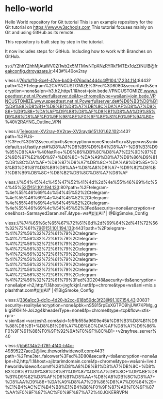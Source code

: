 # hello-world
Hello World repository for Git tutorial
This is an example repository for the Git tutorial on https://www.w3schools.com
This tutorial focuses mainly on Git and using GitHub as its remote.

This repository is built step by step in the tutorial.

It now includes steps for GitHub.
Including how to work with Branches on GitHub.

ss://Y2hhY2hhMjAtaWV0Zi1wb2x5MTMwNTpXNzRYRkFMTEx1dzZtNUlB@freakconfig.drroyazare.ir:443#%40ov2ray

vless://76c1cf10-8cef-47ce-ba03-076ada44d4c4@104.17.234.114:8443?path=%2FTelegram%2CVPNCUSTOMIZE%3Fed%3D8080&security=tls&encryption=none&alpn=h3,h2,http/1.1&host=join.bede.VPNCUSTOMIZE.www.speedtest.net.nl.Powerfullserver.de&fp=chrome&type=ws&sni=join.bede.VPNCUSTOMIZE.www.speedtest.net.nl.Powerfullserver.de#%D8%B3%D8%B1%D9%88%D8%B1+%D8%B1%D8%A7%DB%8C%DA%AF%D8%A7%D9%86+%D9%88+%DA%AF%D9%88%D8%AF%D8%B1%D8%AA%D9%85%D9%86%D8%AF%F0%9F%98%8E%F0%9F%8E%81%F0%9F%94%B0+%40V2RAYNG_Outline_VPN

vless://Telegram-XV2ray-XV2ray-XV2ray@151.101.62.102:443?path=%2FUS-7%3Fed%3D512&security=tls&encryption=none&host=9x.ru&type=ws&sni=default.ssl.fastly.net#%D8%A7%D8%B5%D9%84%D8%A7+%D8%B3%D9%85%D8%AA+%40NetPie+%D9%86%DB%8C%D8%A7%E2%9D%97%E2%9D%97%E2%9D%97+%D8%8C+%DA%A9%D8%A7%D9%86%D9%81%DB%8C%DA%AF+%D9%87%D8%A7%DB%8C+%DA%A9%D9%85+%D8%B3%D8%B1%D8%B9%D8%AA+%D8%A8%D8%A7+%D9%82%D8%B7%D8%B9%DB%8C+%D8%B2%DB%8C%D8%A7%D8%AF

vless://%54%45%4c%45%47%52%41%4d%2d%4e%55%46%69%4c%54%45%52@151.101.194.133:80?path=%2Ftelegram-%4e%55%46%69%4c%54%45%52%2Ctelegram-%4e%55%46%69%4c%54%45%52%2Ctelegram-%4e%55%46%69%4c%54%45%52%2Ctelegram-%4e%55%46%69%4c%54%45%52%3Fed&security=none&encryption=none&host=Sarmayed3aran.neT.&type=ws#🇩🇪All¹ | @BigSmoke_Config

vless://%74%65%6c%65%67%72%61%6d%2d%69%64%2d%41%72%56%32%72%61%79@151.101.194.133:443?path=%2Ftelegram-%41%72%56%32%72%61%79%2Ctelegram-%41%72%56%32%72%61%79%2Ctelegram-%41%72%56%32%72%61%79%2Ctelegram-%41%72%56%32%72%61%79%2Ctelegram-%41%72%56%32%72%61%79%2Ctelegram-%41%72%56%32%72%61%79%2Ctelegram-%41%72%56%32%72%61%79%2Ctelegram-%41%72%56%32%72%61%79%2Ctelegram-%41%72%56%32%72%61%79%2Ctelegram-%41%72%56%32%72%61%79%3Fed%3D2048&security=tls&encryption=none&alpn=h2,http/1.1&host=jngfdkjn1.net&fp=chrome&type=ws&sni=mio.splashthat.com#🇩🇪All² | @BigSmoke_Config

vless://336a1cc3-dc1c-4d20-b2cc-618b50dc3f23@91.107.154.43:2083?security=reality&encryption=none&pbk=nS5815rpEsXGTPO9hjUW7KPMg_gkIgSfKHIN-JoLzg4&headerType=none&fp=chrome&type=tcp&flow=xtls-rprx-vision&sni=varzesh3.com&sid=1c5fb555a9609e45#%D8%B3%D8%B1%D9%88%D8%B1+%D8%B1%D8%A7%DB%8C%DA%AF%D8%A7%D9%86%F0%9F%91%88%F0%9F%92%9A%F0%9F%8C%B1++v2rayfree_server%40

vless://bb6134b2-f78f-4f40-bf4c-49895227aee2@live.theworldwidewolf.com:443?path=%2Fme3ter_faloower%3Fed%3D80&security=tls&encryption=none&alpn=h2,http/1.1&host=ajibtarimdomain.com&fp=chrome&type=ws&sni=live.theworldwidewolf.com#%28%D8%A8%D8%B1%D8%A7%DB%8C+%D8%B3%D8%B1%D9%88%D8%B1%D9%87%D8%A7%DB%8C+%D9%BE%D8%B1%D9%82%D8%AF%D8%B1%D8%AA+%D8%A8%DB%8C%D8%A7+%D8%AA%D9%88+%DA%A9%D8%A7%D9%86%D8%A7%D9%84%29+%E1%B4%AC%E1%B4%B8%E1%B4%B8%F0%9F%87%A9%F0%9F%87%AA%F0%9F%87%AC%F0%9F%87%A72%40JOKERRVPN

